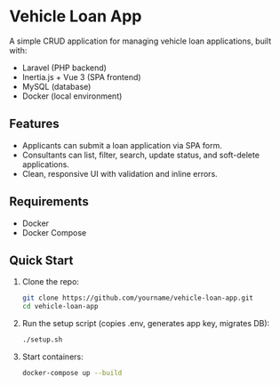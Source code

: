 # Vehicle Loan App

A simple CRUD application for managing vehicle loan applications, built with:

- Laravel (PHP backend)
- Inertia.js + Vue 3 (SPA frontend)
- MySQL (database)
- Docker (local environment)

## Features

- Applicants can submit a loan application via SPA form.
- Consultants can list, filter, search, update status, and soft-delete applications.
- Clean, responsive UI with validation and inline errors.

## Requirements

- Docker
- Docker Compose

## Quick Start

1. Clone the repo:
   ```bash
   git clone https://github.com/yourname/vehicle-loan-app.git
   cd vehicle-loan-app

2. Run the setup script (copies .env, generates app key, migrates DB):
   ```bash
   ./setup.sh

3. Start containers:
   ```bash
   docker-compose up --build
